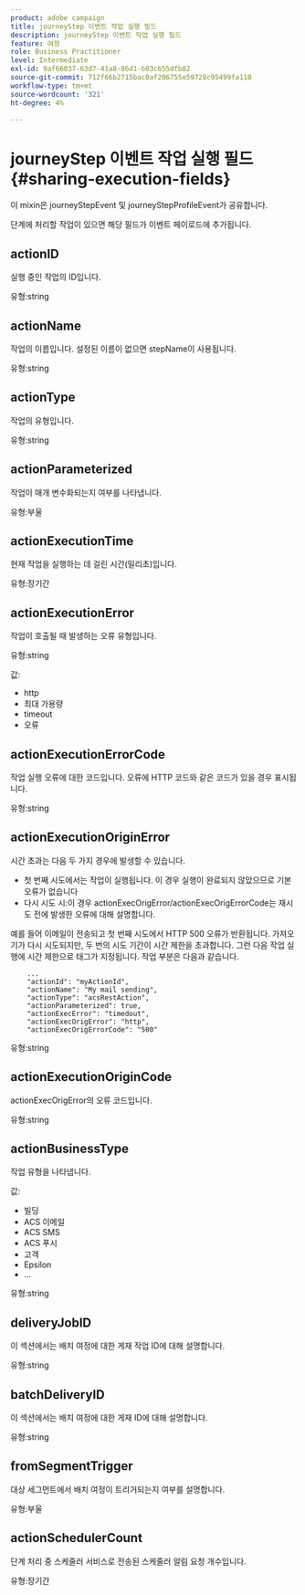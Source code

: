 ```yaml
---
product: adobe campaign
title: journeyStep 이벤트 작업 실행 필드
description: journeyStep 이벤트 작업 실행 필드
feature: 여정
role: Business Practitioner
level: Intermediate
exl-id: 9af66037-63d7-41a8-86d1-b03c655dfb82
source-git-commit: 712f66b2715bac0af206755e59728c95499fa110
workflow-type: tm+mt
source-wordcount: '321'
ht-degree: 4%

---
```


# journeyStep 이벤트 작업 실행 필드 {#sharing-execution-fields}

이 mixin은 journeyStepEvent 및 journeyStepProfileEvent가 공유합니다.

단계에 처리할 작업이 있으면 해당 필드가 이벤트 페이로드에 추가됩니다.

## actionID

실행 중인 작업의 ID입니다.

유형:string

## actionName

작업의 이름입니다. 설정된 이름이 없으면 stepName이 사용됩니다.

유형:string

## actionType

작업의 유형입니다.

유형:string

## actionParameterized

작업이 매개 변수화되는지 여부를 나타냅니다.

유형:부울

## actionExecutionTime

현재 작업을 실행하는 데 걸린 시간(밀리초)입니다.

유형:장기간

## actionExecutionError

작업이 호출될 때 발생하는 오류 유형입니다.

유형:string

값:
* http
* 최대 가용량
* timeout
* 오류

## actionExecutionErrorCode

작업 실행 오류에 대한 코드입니다. 오류에 HTTP 코드와 같은 코드가 있을 경우 표시됩니다.

유형:string

## actionExecutionOriginError

시간 초과는 다음 두 가지 경우에 발생할 수 있습니다.

* 첫 번째 시도에서는 작업이 실행됩니다. 이 경우 실행이 완료되지 않았으므로 기본 오류가 없습니다
* 다시 시도 시:이 경우 actionExecOrigError/actionExecOrigErrorCode는 재시도 전에 발생한 오류에 대해 설명합니다.

예를 들어 이메일이 전송되고 첫 번째 시도에서 HTTP 500 오류가 반환됩니다. 가져오기가 다시 시도되지만, 두 번의 시도 기간이 시간 제한을 초과합니다. 그런 다음 작업 실행에 시간 제한으로 태그가 지정됩니다. 작업 부분은 다음과 같습니다.

```
    ...
    "actionId": "myActionId",
    "actionName": "My mail sending",
    "actionType": "acsRestAction",
    "actionParameterized": true,
    "actionExecError": "timedout",
    "actionExecOrigError": "http",
    "actionExecOrigErrorCode": "500"
```

유형:string

## actionExecutionOriginCode

actionExecOrigError의 오류 코드입니다.

유형:string

## actionBusinessType

작업 유형을 나타냅니다.

값:

* 빌딩
* ACS 이메일
* ACS SMS
* ACS 푸시
* 고객
* Epsilon
* ...

유형:string

## deliveryJobID

이 섹션에서는 배치 여정에 대한 게재 작업 ID에 대해 설명합니다.

유형:string

## batchDeliveryID

이 섹션에서는 배치 여정에 대한 게재 ID에 대해 설명합니다.

유형:string

## fromSegmentTrigger

대상 세그먼트에서 배치 여정이 트리거되는지 여부를 설명합니다.

유형:부울

## actionSchedulerCount

단계 처리 중 스케줄러 서비스로 전송된 스케줄러 알림 요청 개수입니다.

유형:장기간
